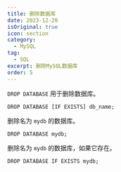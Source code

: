 ```yaml
---
title: 删除数据库
date: 2023-12-20
isOriginal: true
icon: section
category:
  - MySQL
tag:
  - SQL
excerpt: 删除MySQL数据库
order: 5
---
```


`DROP DATABASE` 用于删除数据库。

~~~sql:no-line-numbers
DROP DATABASE [IF EXISTS] db_name;
~~~

删除名为 `mydb` 的数据库。

~~~sql:no-line-numbers
DROP DATABASE mydb;
~~~

删除名为 `mydb` 的数据库，如果它存在。

~~~sql:no-line-numbers
DROP DATABASE IF EXISTS mydb; 
~~~
